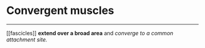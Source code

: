 # Convergent muscles
___
[[fascicles]] **extend over a broad area** and *converge to a common attachment site.*